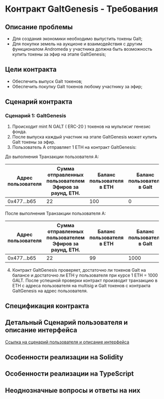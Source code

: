 # Контракт GaltGenesis - Требования

## Описание проблемы
- Для создания экономики необходимо выпустить токены Galt;
- Для покупки земель на аукционе и взаимодействия с другим функционалом Andromeda у участника должна быть возможность купить токены за эфир на этапе GaltGenesis;

## Цели контракта
- Обеспечить выпуск Galt токенов;
- Обеспечить покупку Galt токенов любому участнику за эфир;

## Сценарий контракта
### Сценарий 1: GaltGenesis
1. Происходит mint N GALT ( ERC-20 ) токенов на мультисиг генезис фонда.
2. После выпуска каждый участник на этапе GaltGenesis может купить Galt токены за эфир.
3. Пользователь А отправляет 1 ETH на контракт GaltGenesis:

До выполнения Транзакции пользователя А: 

| Адрес пользователя | Сумма отправленных пользователем Эфиров за раунд, ETH. | Баланс пользователя в ETH | Баланс пользователя в Galt |
| ---------- | --------------- | ------ | ------ |
| 0x477...b65 | 22 | 100 | 0 |

После выполнения Транзакции пользователя А:

| Адрес пользователя | Сумма отправленных пользователем Эфиров за раунд, ETH. | Баланс пользователя в ETH | Баланс пользователя в Galt |
| ---------- | --------------- | ------ | ------ |
| 0x477...b65 | 22 | 99 | 1000 |

4. Контракт GaltGenesis проверяет, достаточно ли токенов Galt на балансе и достаточно ли ETH у пользователя при курсе 1 ETH = 1000 GALT. После успешной проверки контракт производит транзакцию в ETH с адреса пользователя на multisig и Galt токенов с контракта GaltGenesis на адрес пользователя.

## Спецификация контракта

## Детальный Сценарий пользователя и описание интерфейса
[Ссылка на сценарий пользователя и описание интерфейса](https://www.mindmeister.com/1108202997?t=8pWYATCo39)

## Особенности реализации на Solidity

## Особенности реализации на TypeScript

## Неоднозначные вопросы и ответы на них
